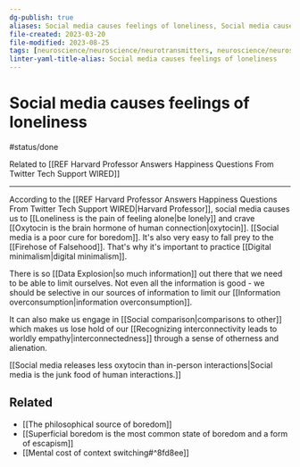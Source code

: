 ```yaml
---
dg-publish: true
aliases: Social media causes feelings of loneliness, Social media causes feelings of isolation and loneliness, social isolation, social media creates false isolating relationships, pseudo relationships, parasocial relationships, junk food of social connection, Social media causes loneliness., source of loneliness, social media promotes loneliness, social media is the junk food of social connection, Social media encourages feelings of loneliness.
file-created: 2023-03-20
file-modified: 2023-08-25
tags: [neuroscience/neuroscience/neurotransmitters, neuroscience/neuroscience, technology/social-media]
linter-yaml-title-alias: Social media causes feelings of loneliness
---
```


# Social media causes feelings of loneliness

#status/done

Related to [[REF Harvard Professor Answers Happiness Questions From Twitter  Tech Support  WIRED]]

---

According to the [[REF Harvard Professor Answers Happiness Questions From Twitter  Tech Support  WIRED|Harvard Professor]], social media causes us to [[Loneliness is the pain of feeling alone|be lonely]] and crave [[Oxytocin is the brain hormone of human connection|oxytocin]]. [[Social media is a poor cure for boredom]]. It's also very easy to fall prey to the [[Firehose of Falsehood]]. That's why it's important to practice [[Digital minimalism|digital minimalism]].

There is so [[Data Explosion|so much information]] out there that we need to be able to limit ourselves. Not even all the information is good - we should be selective in our sources of information to limit our [[Information overconsumption|information overconsumption]].

It can also make us engage in [[Social comparison|comparisons to other]] which makes us lose hold of our [[Recognizing interconnectivity leads to worldly empathy|interconnectedness]] through a sense of otherness and alienation.

[[Social media releases less oxytocin than in-person interactions|Social media is the junk food of human interactions.]]
## Related

- [[The philosophical source of boredom]]
- [[Superficial boredom is the most common state of boredom and a form of escapism]]
- [[Mental cost of context switching#^8fd8ee]]
